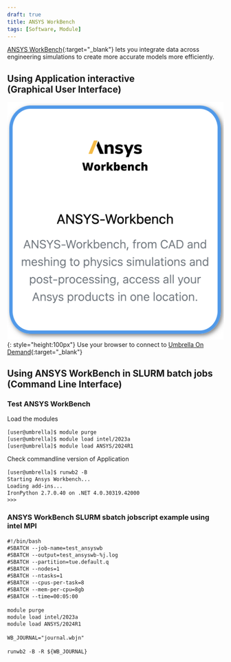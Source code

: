```yaml
---
draft: true
title: ANSYS WorkBench
tags: [Software, Module]
---
```


[ANSYS WorkBench](https://www.ansys.com/products/ansys-workbench){:target="_blank"} lets you integrate data across engineering simulations to create more accurate models more efficiently.

## Using Application interactive<br>(Graphical User Interface)

![ANSYS WorkBench in Umbrella On Demand](ansys-workbench-ood.png){: style="height:100px"}
Use your browser to connect to [Umbrella On Demand](https://hpc.tue.nl){:target="_blank"}

## Using ANSYS WorkBench in SLURM batch jobs<br>(Command Line Interface)

### Test ANSYS WorkBench

Load the modules

``` shell
[user@umbrella]$ module purge
[user@umbrella]$ module load intel/2023a
[user@umbrella]$ module load ANSYS/2024R1
```
Check commandline version of Application
```shell
[user@umbrella]$ runwb2 -B
Starting Ansys Workbench...
Loading add-ins...
IronPython 2.7.0.40 on .NET 4.0.30319.42000
>>> 
```

### ANSYS WorkBench SLURM sbatch jobscript example using intel MPI

```slurm
#!/bin/bash
#SBATCH --job-name=test_ansyswb
#SBATCH --output=test_ansyswb-%j.log
#SBATCH --partition=tue.default.q
#SBATCH --nodes=1
#SBATCH --ntasks=1
#SBATCH --cpus-per-task=8
#SBATCH --mem-per-cpu=8gb
#SBATCH --time=00:05:00

module purge
module load intel/2023a
module load ANSYS/2024R1

WB_JOURNAL="journal.wbjn"

runwb2 -B -R ${WB_JOURNAL}

```
